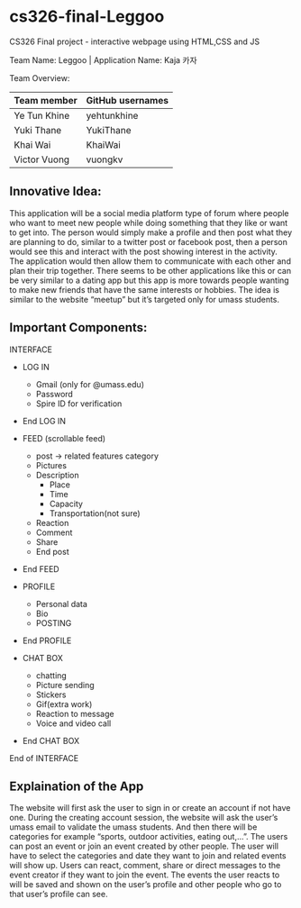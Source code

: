 # cs326-final-Leggoo
CS326 Final project - interactive webpage using HTML,CSS and JS

Team Name: Leggoo | Application Name: Kaja 카자


Team Overview:

| Team member  | GitHub usernames |
| ------------- | ------------- |
| Ye Tun Khine  | yehtunkhine  |
| Yuki Thane  | YukiThane  |
| Khai Wai  | KhaiWai  |
| Victor Vuong  | vuongkv  |

		
## Innovative Idea:  
This application will be a social media platform type of forum where people who want to meet new people while doing something that they like or want to get into. The person would simply make a profile and then post what they are planning to do, similar to a twitter post or facebook post, then a person would see this and interact with the post showing interest in the activity. The application would then allow them to communicate with each other and plan their trip together. There seems to be other applications like this or can be very similar to a dating app but this app is more towards people wanting to make new friends that have the same interests or hobbies.
The idea is similar to the website “meetup” but it’s targeted only for umass students.


## Important Components:

INTERFACE
- LOG IN
  - Gmail (only for @umass.edu)
  - Password 
  - Spire ID for verification
- End LOG IN

- FEED (scrollable feed)
  - post  -> related features category
   - Pictures
   - Description
     - Place
     - Time 
     - Capacity
     - Transportation(not sure)
   - Reaction
   - Comment
   - Share
  - End post
- End FEED

- PROFILE
  - Personal data
  - Bio
  - POSTING
- End PROFILE

- CHAT BOX
  - chatting 
  - Picture sending
  - Stickers
  - Gif(extra work)
  - Reaction to message
  - Voice and video call
- End CHAT BOX


End of INTERFACE
	

## Explaination of the App

The website will first ask the user to sign in or create an account if not have one. During the creating account session, the website will ask the user’s umass email to validate the umass students. And then there will be categories for example “sports, outdoor activities, eating out,...”. The users can post an event or join an event created by other people. The user will have to select the categories and date they want to join and related events will show up. Users can react, comment, share or direct messages to the event creator if they want to join the event. The events the user reacts to will be saved and shown on the user’s profile and other people who go to that user’s profile can see. 


